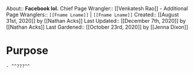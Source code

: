 About:: __Facebook lol.__
Chief Page Wrangler:: [[Venkatesh Rao]]
    - Additional Page Wranglers:: `[[Fname Lname]]` | `[[Fname Lname]]`
Created:: [[August 31st, 2020]] by [[Nathan Acks]]
Last Updated:: [[December 7th, 2020]] by [[Nathan Acks]]
Last Gardened:: [[October 23rd, 2020]] by [[Jenna Dixon]]
# Purpose
    - ^^???^^
